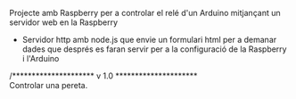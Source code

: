 Projecte amb Raspberry per a controlar el relé d'un Arduino mitjançant
un servidor web en la Raspberry

- Servidor http amb node.js que envie un formulari html per a demanar 
dades que després es faran servir per a la configuració de la
Raspberry i l'Arduino

/********************* v 1.0 *********************\
		Controlar una pereta.
